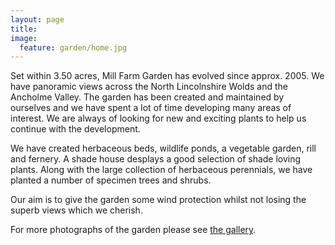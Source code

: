 ```yaml
---
layout: page
title: 
image:
  feature: garden/home.jpg
---
```


Set within 3.50 acres, Mill Farm Garden has evolved since approx. 2005.  We have panoramic views across the North Lincolnshire Wolds and the Ancholme Valley.  The garden has been created and maintained by ourselves and we have spent a lot of time developing many areas of interest.  We are always of looking for new and exciting plants to help us continue with the development.

We have created herbaceous beds, wildlife ponds, a vegetable garden, rill and fernery.  A shade house desplays a good selection of shade loving plants.  Along with the large collection of herbaceous perennials, we have planted a number of specimen trees and shrubs.

Our aim is to give the garden some wind protection whilst not losing the superb views which we cherish.

For more photographs of the garden please see [the gallery](/gallery).
